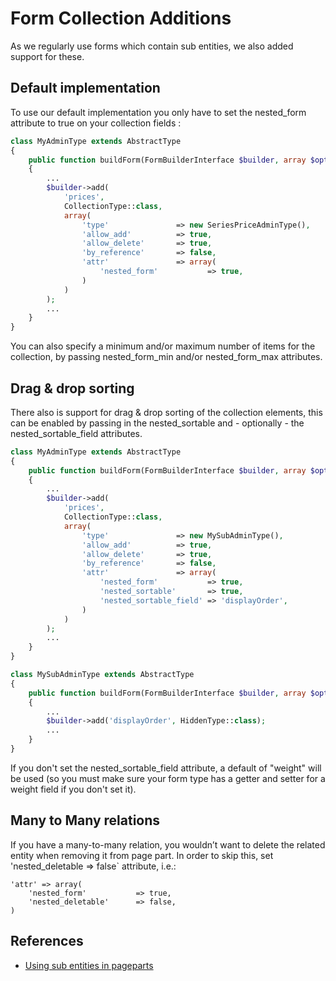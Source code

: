 # Form Collection Additions

As we regularly use forms which contain sub entities, we also added support for these.

## Default implementation

To use our default implementation you only have to set the nested_form attribute to true on your collection fields :

```php
class MyAdminType extends AbstractType
{
    public function buildForm(FormBuilderInterface $builder, array $options)
    {
        ...
        $builder->add(
            'prices',
            CollectionType::class,
            array(
                'type'               => new SeriesPriceAdminType(),
                'allow_add'          => true,
                'allow_delete'       => true,
                'by_reference'       => false,
                'attr'               => array(
                    'nested_form'           => true,
                )
            )
        );
        ...
    }
}
```

You can also specify a minimum and/or maximum number of items for the collection, by passing nested_form_min and/or
nested_form_max attributes.

## Drag & drop sorting

There also is support for drag & drop sorting of the collection elements, this can be enabled by passing in the
nested_sortable and - optionally - the nested_sortable_field attributes.

```php
class MyAdminType extends AbstractType
{
    public function buildForm(FormBuilderInterface $builder, array $options)
    {
        ...
        $builder->add(
            'prices',
            CollectionType::class,
            array(
                'type'               => new MySubAdminType(),
                'allow_add'          => true,
                'allow_delete'       => true,
                'by_reference'       => false,
                'attr'               => array(
                    'nested_form'           => true,
                    'nested_sortable'       => true,
                    'nested_sortable_field' => 'displayOrder',
                )
            )
        );
        ...
    }
}

class MySubAdminType extends AbstractType
{
    public function buildForm(FormBuilderInterface $builder, array $options)
    {
        ...
        $builder->add('displayOrder', HiddenType::class);
        ...
    }
}
```

If you don't set the nested_sortable_field attribute, a default of "weight" will be used (so you must make sure your
form type has a getter and setter for a weight field if you don't set it).

## Many to Many relations

If you have a many-to-many relation, you wouldn’t want to delete the related entity when removing it from page part.
In order to skip this, set 'nested_deletable => false` attribute, i.e.:

```
'attr' => array(
    'nested_form'           => true,
    'nested_deletable'      => false,
)
```                


## References

- [Using sub entities in pageparts](http://bundles.kunstmaan.be/news/using-sub-entities-in-pageparts)
